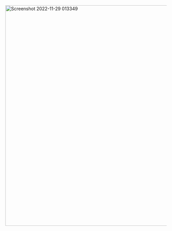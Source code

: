 <img width="689" alt="Screenshot 2022-11-29 013349" src="https://user-images.githubusercontent.com/116415630/204492545-4d9ec983-55d5-4fa1-af71-3791cb6a1815.png">
